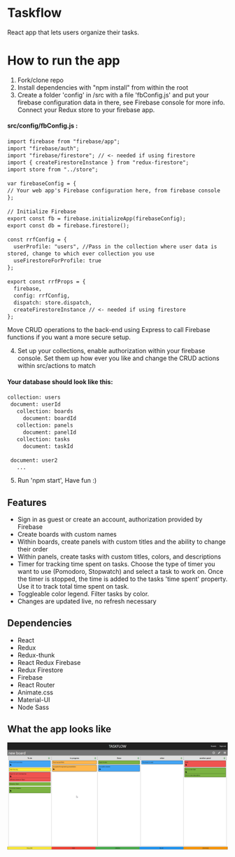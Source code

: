 # Taskflow
React app that lets users organize their tasks.

# How to run the app 
1. Fork/clone repo
2. Install dependencies with "npm install" from within the root
3. Create a folder 'config' in /src with a file 'fbConfig.js' and put your firebase configuration data in there, see Firebase console for more info. Connect your Redux store to your firebase app.
#### src/config/fbConfig.js :
```
import firebase from "firebase/app";
import "firebase/auth";
import "firebase/firestore"; // <- needed if using firestore
import { createFirestoreInstance } from "redux-firestore";
import store from "../store";

var firebaseConfig = {
// Your web app's Firebase configuration here, from firebase console
};

// Initialize Firebase
export const fb = firebase.initializeApp(firebaseConfig);
export const db = firebase.firestore();

const rrfConfig = {
  userProfile: "users", //Pass in the collection where user data is stored, change to which ever collection you use
  useFirestoreForProfile: true 
};

export const rrfProps = {
  firebase,
  config: rrfConfig,
  dispatch: store.dispatch,
  createFirestoreInstance // <- needed if using firestore
};
```
 Move CRUD operations to the back-end using Express to call Firebase functions if you want a more secure setup.
 
4. Set up your collections, enable authorization within your firebase console. Set them up how ever you like and change the CRUD actions within src/actions to match
 #### Your database should look like this:
 ```
 collection: users
  document: userId
    collection: boards
      document: boardId
    collection: panels
      document: panelId
    collection: tasks
      document: taskId
        
  document: user2
    ...
  ```
5. Run 'npm start', Have fun :)

## Features
* Sign in as guest or create an account, authorization provided by Firebase
* Create boards with custom names
* Within boards, create panels with custom titles and the ability to change their order
* Within panels, create tasks with custom titles, colors, and descriptions
* Timer for tracking time spent on tasks. Choose the type of timer you want to use (Pomodoro, Stopwatch) and select a task to work on. Once the timer is stopped, the time is added to the tasks 'time spent' property. Use it to track total time spent on task.
* Toggleable color legend. Filter tasks by color.
* Changes are updated live, no refresh necessary 

## Dependencies
* React
* Redux
* Redux-thunk
* React Redux Firebase
* Redux Firestore
* Firebase
* React Router
* Animate.css
* Material-UI
* Node Sass

## What the app looks like 
![Markdown Logo](https://github.com/awetmelake/myTaskManagerApp/blob/master/chrome_2019-09-24_15-07-10.png)
